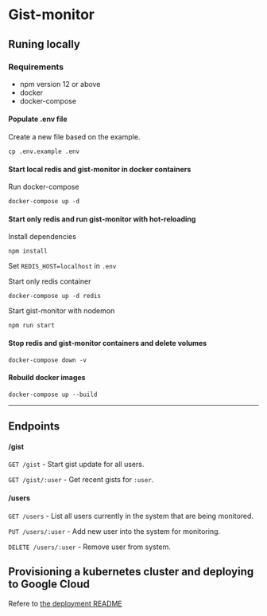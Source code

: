 # Gist-monitor

## Runing locally

### Requirements

- npm version 12 or above
- docker
- docker-compose

#### Populate .env file

Create a new file based on the example.
```shell
cp .env.example .env
```

#### Start local redis and gist-monitor in docker containers

Run docker-compose

```shell
docker-compose up -d
```

#### Start only redis and run gist-monitor with hot-reloading

Install dependencies

```shell
npm install
```

Set `REDIS_HOST=localhost` in `.env` 

Start only redis container

```shell
docker-compose up -d redis
```

Start gist-monitor with nodemon

```shell
npm run start
```

#### Stop redis and gist-monitor containers and delete volumes

```shell
docker-compose down -v
```

#### Rebuild docker images

```shell
docker-compose up --build
```

---

## Endpoints

#### /gist

`GET /gist` - Start gist update for all users.

`GET /gist/:user` - Get recent gists for `:user`.

#### /users

`GET /users` - List all users currently in the system that are being monitored.

`PUT /users/:user` - Add new user into the system for monitoring.

`DELETE /users/:user` - Remove user from system.


## Provisioning a kubernetes cluster and deploying to Google Cloud

Refere to [the deployment README](./deployment/README.md)


